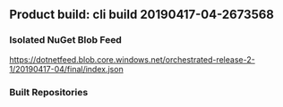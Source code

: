 ## Product build: cli build 20190417-04-2673568

### Isolated NuGet Blob Feed
https://dotnetfeed.blob.core.windows.net/orchestrated-release-2-1/20190417-04/final/index.json

### Built Repositories
